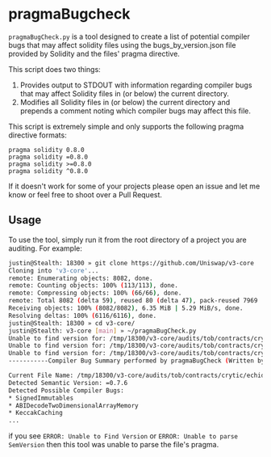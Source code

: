 # pragmaBugcheck
`pragmaBugCheck.py` is a tool designed to create a list of potential compiler bugs that may affect solidity files using the bugs_by_version.json file provided by Solidity and the files' pragma directive. 

This script does two things:
1. Provides output to STDOUT with information regarding compiler bugs that may affect Solidity files in (or below) the current directory.
2. Modifies all Solidity files in (or below) the current directory and prepends a comment noting which compiler bugs may affect this file. 

This script is extremely simple and only supports the following pragma directive formats:
```
pragma solidity 0.8.0
pragma solidity =0.8.0
pragma solidity >=0.8.0
pragma solidity ^0.8.0
```
If it doesn't work for some of your projects please open an issue and let me know or feel free to shoot over a Pull Request. 

## Usage
To use the tool, simply run it from the root directory of a project you are auditing. For example:
```bash
justin@Stealth: 18300 » git clone https://github.com/Uniswap/v3-core
Cloning into 'v3-core'...
remote: Enumerating objects: 8082, done.
remote: Counting objects: 100% (113/113), done.
remote: Compressing objects: 100% (66/66), done.
remote: Total 8082 (delta 59), reused 80 (delta 47), pack-reused 7969
Receiving objects: 100% (8082/8082), 6.35 MiB | 5.29 MiB/s, done.
Resolving deltas: 100% (6116/6116), done.
justin@Stealth: 18300 » cd v3-core/ 
justin@Stealth: v3-core [main] » ~/pragmaBugCheck.py
Unable to find version for: /tmp/18300/v3-core/audits/tob/contracts/crytic/manticore/001.sol
Unable to find version for: /tmp/18300/v3-core/audits/tob/contracts/crytic/manticore/003.sol
Unable to find version for: /tmp/18300/v3-core/audits/tob/contracts/crytic/manticore/002.sol                                  
-----------Compiler Bug Summary performed by pragmaBugCheck (Written by @Rhynorater)-----------

Current File Name: /tmp/18300/v3-core/audits/tob/contracts/crytic/echidna/E2E_swap.sol  
Detected Semantic Version: =0.7.6       
Detected Possible Compiler Bugs:       
* SignedImmutables        
* ABIDecodeTwoDimensionalArrayMemory    
* KeccakCaching
...
```

if you see `ERROR: Unable to Find Version` or `ERROR: Unable to parse SemVersion` then this tool was unable to parse the file's pragma. 




